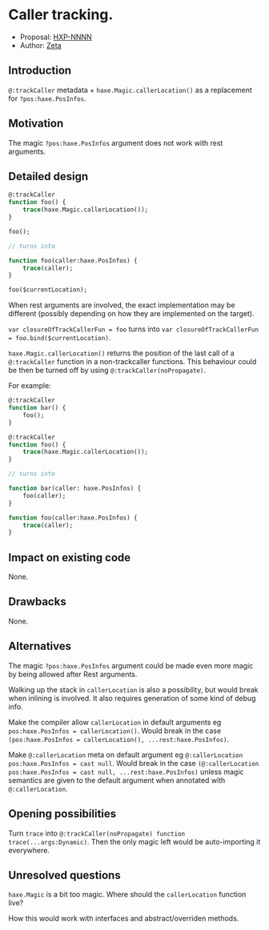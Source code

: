 # Caller tracking.

* Proposal: [HXP-NNNN](NNNN-filename.md)
* Author: [Zeta](https://github.com/Apprentice-Alchemist)

## Introduction

`@:trackCaller` metadata + `haxe.Magic.callerLocation()` as a replacement for `?pos:haxe.PosInfos`.

## Motivation

The magic `?pos:haxe.PosInfos` argument does not work with rest arguments.

## Detailed design

```hx
@:trackCaller
function foo() {
	trace(haxe.Magic.callerLocation());
}

foo();

// turns into

function foo(caller:haxe.PosInfos) {
	trace(caller);
}

foo($currentLocation);
```
When rest arguments are involved, the exact implementation may be different (possibly depending on how they are implemented on the target).

`var closureOfTrackCallerFun = foo` turns into `var closureOfTrackCallerFun = foo.bind($currentLocation)`.

`haxe.Magic.callerLocation()` returns the position of the last call of a `@:trackCaller` function in a non-trackcaller functions.
This behaviour could be then be turned off by using `@:trackCaller(noPropagate)`.

For example:
```hx
@:trackCaller
function bar() {
	foo();
}

@:trackCaller
function foo() {
	trace(haxe.Magic.callerLocation());
}

// turns into

function bar(caller: haxe.PosInfos) {
	foo(caller);
}

function foo(caller:haxe.PosInfos) {
	trace(caller);
}
```

## Impact on existing code

None.

## Drawbacks

None.

## Alternatives

The magic `?pos:haxe.PosInfos` argument could be made even more magic by being allowed after Rest arguments.

Walking up the stack in `callerLocation` is also a possibility, but would break when inlining is involved.
It also requires generation of some kind of debug info.

Make the compiler allow `callerLocation` in default arguments eg `pos:haxe.PosInfos = callerLocation()`.
Would break in the case `(pos:haxe.PosInfos = callerLocation(), ...rest:haxe.PosInfos)`.

Make `@:callerLocation` meta on default argument eg `@:callerLocation pos:haxe.PosInfos = cast null`.
Would break in the case `(@:callerLocation pos:haxe.PosInfos = cast null, ...rest:haxe.PosInfos)` unless magic semantics are given to the default argument when annotated with `@:callerLocation`.

## Opening possibilities

Turn `trace` into `@:trackCaller(noPropagate) function trace(...args:Dynamic)`.
Then the only magic left would be auto-importing it everywhere.

## Unresolved questions

`haxe.Magic` is a bit too magic. Where should the `callerLocation` function live?

How this would work with interfaces and abstract/overriden methods.